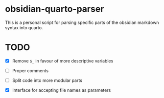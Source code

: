 # obsidian-quarto-parser

This is a personal script for parsing specific parts of the obsidian markdown syntax into quarto.

# TODO

- [x] Remove `$_` in favour of more descriptive variables
- [ ] Proper comments
- [ ] Split code into more modular parts
- [x] Interface for accepting file names as parameters

